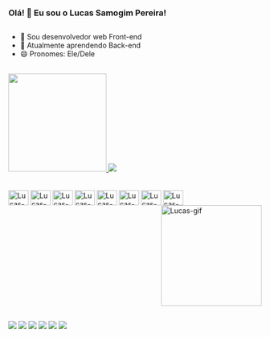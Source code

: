 ### Olá! 👋 Eu sou o Lucas Samogim Pereira!

##

- 🔭 Sou desenvolvedor web Front-end
- 🌱 Atualmente aprendendo Back-end
- 😄 Pronomes: Ele/Dele
<br>
<div>
  <a href="https://www.linkedin.com/in/lucassamogimpereira/">
  <img height="195em" src="https://github-readme-stats.vercel.app/api/top-langs/?username=lucasSamogim&layout=compact&size_weight=0.5&count_weight=0.5&langs_count=10&theme=tokyonight">
  <picture>
  <source
    srcset="https://github-readme-stats.vercel.app/api?username=lucasSamogim&show_icons=true&include_all_commits=true&theme=tokyonight"
    media="(prefers-color-scheme: dark)"
  />
  <source
    srcset="https://github-readme-stats.vercel.app/api?username=lucasSamogim&include_all_commits=true&show_icons=true"
    media="(prefers-color-scheme: light), (prefers-color-scheme: no-preference)"
  />
  <img src="https://github-readme-stats.vercel.app/api?username=anuraghazra&show_icons=true" />
  </picture>
</div>

<br>

<div style="display: inline-block"><br>
  <img align="center" height="30" width="40" alt="Lucas-html" src="https://cdn.jsdelivr.net/gh/devicons/devicon/icons/html5/html5-original.svg">
  <img align="center" height="30" width="40" alt="Lucas-css" src="https://cdn.jsdelivr.net/gh/devicons/devicon/icons/css3/css3-original.svg">
  <img align="center" height="30" width="40" alt="Lucas-js" src="https://cdn.jsdelivr.net/gh/devicons/devicon/icons/javascript/javascript-original.svg">
  <img align="center" height="30" width="40" alt="Lucas-ts" src="https://cdn.jsdelivr.net/gh/devicons/devicon/icons/typescript/typescript-original.svg">
  <img align="center" height="30" width="40" alt="Lucas-react" src="https://cdn.jsdelivr.net/gh/devicons/devicon/icons/react/react-original.svg">
  <img align="center" height="30" width="40" alt="Lucas-node" src="https://cdn.jsdelivr.net/gh/devicons/devicon/icons/nodejs/nodejs-original.svg">
  <img align="center" height="30" width="40" alt="Lucas-bootstrap" src="https://cdn.jsdelivr.net/gh/devicons/devicon/icons/bootstrap/bootstrap-original.svg">
  <img align="center" height="30" width="40" alt="Lucas-git" src="https://cdn.jsdelivr.net/gh/devicons/devicon/icons/git/git-original.svg">
  <img align="right" width="200" alt="Lucas-gif" src="https://media.giphy.com/media/3ornk57KwDXf81rjWM/giphy.gif">
</div>
  
  ##
  
  <div>
    <a href="https://www.linkedin.com/in/lucassamogimpereira/" target="_blank"><img src="https://img.shields.io/badge/LinkedIn-0077B5?style=for-the-badge&logo=linkedin&logoColor=white" target="_blank"></a>
    <a href="https://github.com/lucasSamogim" target="_blank"><img src="https://img.shields.io/badge/GitHub-100000?style=for-the-badge&logo=github&logoColor=white" target="_blank"></a>
    <a href="https://www.facebook.com/lsamogim" target="_blank"><img src="https://img.shields.io/badge/Facebook-1877F2?style=for-the-badge&logo=facebook&logoColor=white" target="_blank"></a>
    <a href="https://www.instagram.com/lsamogim/" target="_blank"><img src="https://img.shields.io/badge/Instagram-E4405F?style=for-the-badge&logo=instagram&logoColor=white" target="_blank"></a>
    <a href="mailto:lsamogim.dev@gmail.com" target="_blank"><img src="https://img.shields.io/badge/Gmail-D14836?style=for-the-badge&logo=gmail&logoColor=white" target="_blank"></a>
    <a href="https://wa.me/+5514998667114" target="_blank"><img src="https://img.shields.io/badge/WhatsApp-25D366?style=for-the-badge&logo=whatsapp&logoColor=white" target="_blank"></a>
  </div>
  
  ##
  
